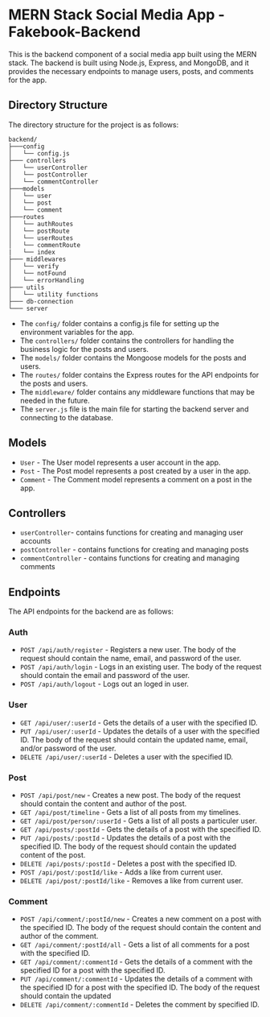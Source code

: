 # MERN Stack Social Media App - Fakebook-Backend

This is the backend component of a social media app built using the MERN stack. The backend is built using Node.js, Express, and MongoDB, and it provides the necessary endpoints to manage users, posts, and comments for the app.

## Directory Structure
The directory structure for the project is as follows:
```
backend/
├───config
│   └── config.js
├─── controllers
│   └── userController
│   └── postController
│   └── commentController
├───models
│   └── user
│   └── post
│   └── comment
├───routes
│   └── authRoutes
│   └── postRoute
│   └── userRoutes
│   └── commentRoute
|   └── index
├─── middlewares
│   └── verify
│   └── notFound
│   └── errorHandling
├─── utils
│   └── utility functions
├─── db-connection
└─── server
```

- The `config/` folder contains a config.js file for setting up the environment variables for the app.
- The `controllers/` folder contains the controllers for handling the business logic for the posts and users.
- The `models/` folder contains the Mongoose models for the posts and users.
- The `routes/` folder contains the Express routes for the API endpoints for the posts and users.
- The `middleware/` folder contains any middleware functions that may be needed in the future.
- The `server.js` file is the main file for starting the backend server and connecting to the database.

## Models
- `User` - The User model represents a user account in the app.
- `Post` - The Post model represents a post created by a user in the app.
- `Comment` - The Comment model represents a comment on a post in the app.

## Controllers
- `userController`- contains functions for creating and managing user accounts
- `postController` - contains functions for creating and managing posts
- `commentController` - contains functions for creating and managing comments

## Endpoints
The API endpoints for the backend are as follows:

### Auth
- `POST /api/auth/register` - Registers a new user. The body of the request should contain the name, email, and password of the user.
- `POST /api/auth/login` - Logs in an existing user. The body of the request should contain the email and password of the user.
- `POST /api/auth/logout` - Logs out an loged in user.
### User
- `GET /api/user/:userId` - Gets the details of a user with the specified ID.
- `PUT /api/user/:userId` - Updates the details of a user with the specified ID. The body of the request should contain the updated name, email, and/or password of the user.
- `DELETE /api/user/:userId` - Deletes a user with the specified ID.
### Post
- `POST /api/post/new` - Creates a new post. The body of the request should contain the content and author of the post.
- `GET /api/post/timeline` - Gets a list of all posts from my timelines.
- `GET /api/post/person/:userId` - Gets a list of all posts a particuler user.
- `GET /api/posts/:postId` - Gets the details of a post with the specified ID.
- `PUT /api/posts/:postId` - Updates the details of a post with the specified ID. The body of the request should contain the updated content of the post.
- `DELETE /api/posts/:postId` - Deletes a post with the specified ID.
- `POST /api/post/:postId/like` - Adds a like from current user.
- `DELETE /api/post/:postId/like` - Removes a like from current user.
### Comment
- `POST /api/comment/:postId/new` - Creates a new comment on a post with the specified ID. The body of the request should contain the content and author of the comment.
- `GET /api/comment/:postId/all` - Gets a list of all comments for a post with the specified ID.
- `GET /api/comment/:commentId` - Gets the details of a comment with the specified ID for a post with the specified ID.
- `PUT /api/comment/:commentId` - Updates the details of a comment with the specified ID for a post with the specified ID. The body of the request should contain the updated
- `DELETE /api/comment/:commentId` - Deletes the comment by specified ID.
